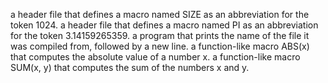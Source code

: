 a header file that defines a macro named SIZE as an abbreviation for the token 1024. a header file that defines a macro named PI as an abbreviation for the token 3.14159265359. a program that prints the name of the file it was compiled from, followed by a new line. a function-like macro ABS(x) that computes the absolute value of a number x. a function-like macro SUM(x, y) that computes the sum of the numbers x and y.
